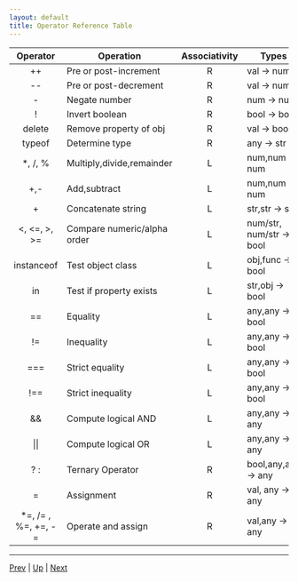 ```yaml
---
layout: default
title: Operator Reference Table
---
```

| Operator | Operation | Associativity | Types |
|:---:|---|:---:|---|
|++|Pre or post-increment | R | val -> num |
|--|Pre or post-decrement | R | val -> num |
|-|Negate number| R | num -> num |
|!|Invert boolean| R| bool -> bool|
|delete|Remove property of obj| R | val -> bool|
|typeof|Determine type| R| any -> str|
|*, /, %| Multiply,divide,remainder|L|num,num -> num|
|+,-|Add,subtract|L|num,num -> num|
|+|Concatenate string|L|str,str -> str|
|<, <=, >, >=|Compare numeric/alpha order| L |num/str, num/str -> bool|
|instanceof| Test object class| L | obj,func -> bool|
|in| Test if property exists| L | str,obj -> bool|
| == | Equality| L | any,any -> bool|
|!=| Inequality| L|any,any -> bool|
|===| Strict equality| L|any,any -> bool|
|!==| Strict inequality| L|any,any -> bool|
|&&|Compute logical AND|L|any,any -> any|
|&#124;&#124;|Compute logical OR|L|any,any -> any|
|? :|Ternary Operator|R|bool,any,any -> any|
|=|Assignment|R|val, any -> any|
|*=, /= , %=, +=, -= | Operate and assign| R | val,any -> any|

<hr>

[Prev](typeOfAndOperandCoversion.md) | [Up](README.md) | [Next](labs.md)


